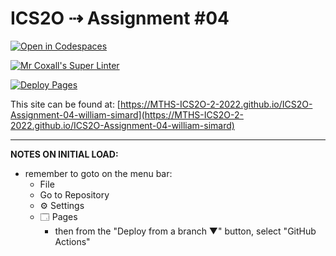 # ICS2O ⇢ Assignment #04

[![Open in Codespaces](https://classroom.github.com/assets/launch-codespace-7f7980b617ed060a017424585567c406b6ee15c891e84e1186181d67ecf80aa0.svg)](https://classroom.github.com/open-in-codespaces?assignment_repo_id=11073088)

[![Mr Coxall's Super Linter](https://github.com/MTHS-ICS2O-2-2022/ICS2O-Assignment-04-william-simard/workflows/Mr%20Coxall's%20Super%20Linter/badge.svg)](https://github.com/MTHS-ICS2O-2-2022/ICS2O-Assignment-04-william-simard/actions)

[![Deploy Pages](https://github.com/MTHS-ICS2O-2-2022/ICS2O-Assignment-04-william-simard/workflows/Deploy%20Pages/badge.svg)](https://github.com/MTHS-ICS2O-2-2022/ICS2O-Assignment-04-william-simard/actions)

This site can be found at: [https://MTHS-ICS2O-2-2022.github.io/ICS2O-Assignment-04-william-simard](https://MTHS-ICS2O-2-2022.github.io/ICS2O-Assignment-04-william-simard)

---

**NOTES ON INITIAL LOAD:**
- remember to goto on the menu bar:
  - File
  - Go to Repository
  - ⚙ Settings
  - 🗔 Pages
    - then from the "Deploy from a branch ▼" button, select "GitHub Actions"
